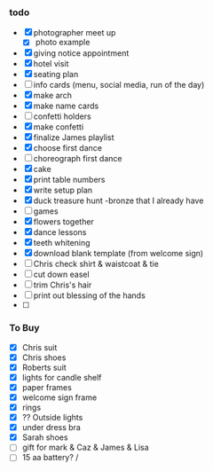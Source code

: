 ### todo
- [x] photographer meet up
	- [x] photo example 
- [x] giving notice appointment
- [x] hotel visit
- [x] seating plan
- [ ] info cards (menu, social media, run of the day)
- [x] make arch
- [x] make name cards
- [ ] confetti holders
- [x] make confetti 
- [x] finalize James playlist 
- [x] choose first dance
- [ ] choreograph first dance
- [x] cake
- [x] print table numbers
- [x] write setup plan
- [x] duck treasure hunt -bronze that I already have
- [ ] games
- [x] flowers together 
- [x] dance lessons
- [x] teeth whitening
- [x] download blank template (from welcome sign)
- [ ] Chris check shirt & waistcoat & tie
- [ ] cut down easel
- [ ] trim Chris's hair
- [ ] print out blessing of the hands
- [ ] 

### To Buy
- [x] Chris suit
- [x] Chris shoes
- [x] Roberts suit
- [x] lights for candle shelf
- [x] paper frames 
- [x] welcome sign frame
- [x] rings
- [x] ?? Outside lights
- [x] under dress bra
- [x] Sarah shoes
- [ ] gift for mark & Caz & James & Lisa
- [ ] 15 aa battery?
/